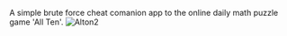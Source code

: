 A simple brute force cheat comanion app to the online daily math puzzle game 'All Ten'.
![Alton2](https://github.com/apnance/Alton/assets/4925726/bb313bbf-77dd-4d00-91b1-c36b20fb3165)
